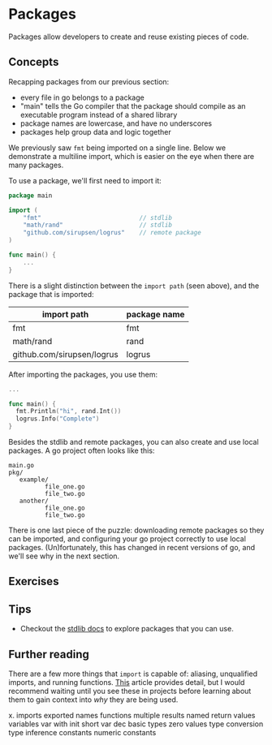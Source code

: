 # Packages

Packages allow developers to create and reuse existing pieces of code.

## Concepts

Recapping packages from our previous section:
  - every file in go belongs to a package
  - "main" tells the Go compiler that the package should compile as an executable program instead of a shared library
  - package names are lowercase, and have no underscores
  - packages help group data and logic together

We previously saw `fmt` being imported on a single line. Below we demonstrate a multiline import, which is easier on the
eye when there are many packages.


To use a package, we'll first need to import it:

```go
package main

import (
	"fmt"                           // stdlib
	"math/rand"                     // stdlib
	"github.com/sirupsen/logrus"    // remote package
)

func main() {
	...
}
```
There is a slight distinction between the `import path` (seen above), and the package that is imported:

| import path | package name |
| -- | -- |
| fmt | fmt |
| math/rand | rand |
| github.com/sirupsen/logrus | logrus |

After importing the packages, you use them:
```go
...

func main() {
  fmt.Println("hi", rand.Int())
  logrus.Info("Complete")
}
```

Besides the stdlib and remote packages, you can also create and use local packages.
A go project often looks like this:
```
main.go
pkg/
   example/
          file_one.go
          file_two.go
   another/
          file_one.go
          file_two.go

```

There is one last piece of the puzzle: downloading remote packages
so they can be imported, and configuring your go project correctly to use local packages.
(Un)fortunately, this has changed in recent versions of go, and we'll see why in the next section.


## Exercises

## Tips

- Checkout the [stdlib docs](https://golang.org/pkg/#stdlib) to explore packages that you can use.

## Further reading

There are a few more things that `import` is capable of: aliasing, unqualified imports, and running functions.
[This](https://medium.com/golangspec/import-declarations-in-go-8de0fd3ae8ff) article provides detail, but I would recommend
waiting until you see these in projects before learning about them to gain context into _why_ they are being used.

x. imports
exported names
functions
multiple results
named return values
variables
var with init
short var dec
basic types
zero values
type conversion
type inference
constants
numeric constants
